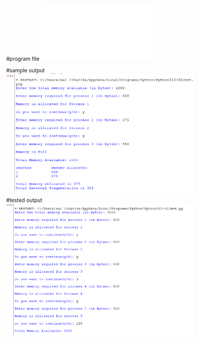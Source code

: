 #program file
![program file](mvt.py)

#sample output
![sampleoutput](sampleoutput.png)

#tested output
![testedoutput](testedoutput(2).png)

